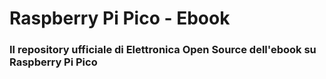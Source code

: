 # Raspberry Pi Pico - Ebook

### Il repository ufficiale di Elettronica Open Source dell'ebook su Raspberry Pi Pico